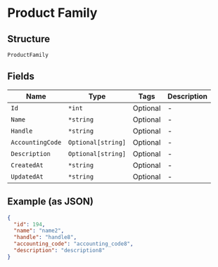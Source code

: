 
# Product Family

## Structure

`ProductFamily`

## Fields

| Name | Type | Tags | Description |
|  --- | --- | --- | --- |
| `Id` | `*int` | Optional | - |
| `Name` | `*string` | Optional | - |
| `Handle` | `*string` | Optional | - |
| `AccountingCode` | `Optional[string]` | Optional | - |
| `Description` | `Optional[string]` | Optional | - |
| `CreatedAt` | `*string` | Optional | - |
| `UpdatedAt` | `*string` | Optional | - |

## Example (as JSON)

```json
{
  "id": 194,
  "name": "name2",
  "handle": "handle8",
  "accounting_code": "accounting_code8",
  "description": "description8"
}
```

